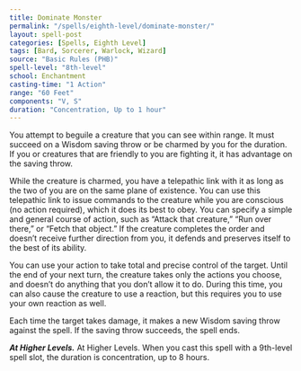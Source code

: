 ```yaml
---
title: Dominate Monster
permalink: "/spells/eighth-level/dominate-monster/"
layout: spell-post
categories: [Spells, Eighth Level]
tags: [Bard, Sorcerer, Warlock, Wizard]
source: "Basic Rules (PHB)"
spell-level: "8th-level"
school: Enchantment
casting-time: "1 Action"
range: "60 Feet"
components: "V, S"
duration: "Concentration, Up to 1 hour"
---
```


You attempt to beguile a creature that you can see within range. It must succeed on a Wisdom saving throw or be charmed by you for the duration. If you or creatures that are friendly to you are fighting it, it has advantage on the saving throw.

While the creature is charmed, you have a telepathic link with it as long as the two of you are on the same plane of existence. You can use this telepathic link to issue commands to the creature while you are conscious (no action required), which it does its best to obey. You can specify a simple and general course of action, such as “Attack that creature,” “Run over there,” or “Fetch that object.” If the creature completes the order and doesn’t receive further direction from you, it defends and preserves itself to the best of its ability.

You can use your action to take total and precise control of the target. Until the end of your next turn, the creature takes only the actions you choose, and doesn’t do anything that you don’t allow it to do. During this time, you can also cause the creature to use a reaction, but this requires you to use your own reaction as well.

Each time the target takes damage, it makes a new Wisdom saving throw against the spell. If the saving throw succeeds, the spell ends.

***At Higher Levels.*** At Higher Levels. When you cast this spell with a 9th-level spell slot, the duration is concentration, up to 8 hours.